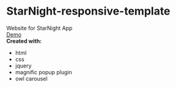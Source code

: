 # StarNight-responsive-template
Website for StarNight App<br>
<a href="http://starnight.eu.pn/">Demo</a>
<br>
<b>Created with:</b>
<ul>
<li>html
<li>css
<li>jquery
<li>magnific popup plugin
<li>owl carousel
</ul>
